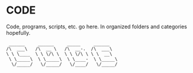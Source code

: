 # CODE
Code, programs, scripts, etc. go here. In organized folders and categories hopefully.

```
 ______     ______     _____     ______    
/\  ___\   /\  __ \   /\  __-.  /\  ___\   
\ \ \____  \ \ \/\ \  \ \ \/\ \ \ \  __\   
 \ \_____\  \ \_____\  \ \____-  \ \_____\ 
  \/_____/   \/_____/   \/____/   \/_____/ 
                                           
```
